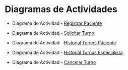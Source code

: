 # Diagramas de Actividades

+ Diagrama de Actividad - [Registrar Paciente](https://drive.google.com/file/d/1GlHSiBGSnMXJJ90ABOB9gB6d1cYDMQ1e/view?usp=sharing)

+ Diagrama de Actividad - [Solicitar Turno](https://drive.google.com/file/d/1v5eP99fakfW3P_vzR_DonOxOk8BIE62W/view?usp=sharing)

+ Diagrama de Actividad - [Historial Turnos Paciente](https://drive.google.com/file/d/1LT3iP3O55vZb_JLjV8l1KieWoXGVj5pY/view?usp=sharing)

+ Diagrama de Actividad - [Historial Turnos Especialista](https://drive.google.com/file/d/1fmGVa0GyJOotYdIHCWWI6y46CmObh4Yw/view?usp=sharing)

+ Diagrama de Actividad - [Cancelar Turno](https://drive.google.com/file/d/1ssk5xLaX4ZbKaESOdvnx9T_VoRQMZjXP/view?usp=sharing)
